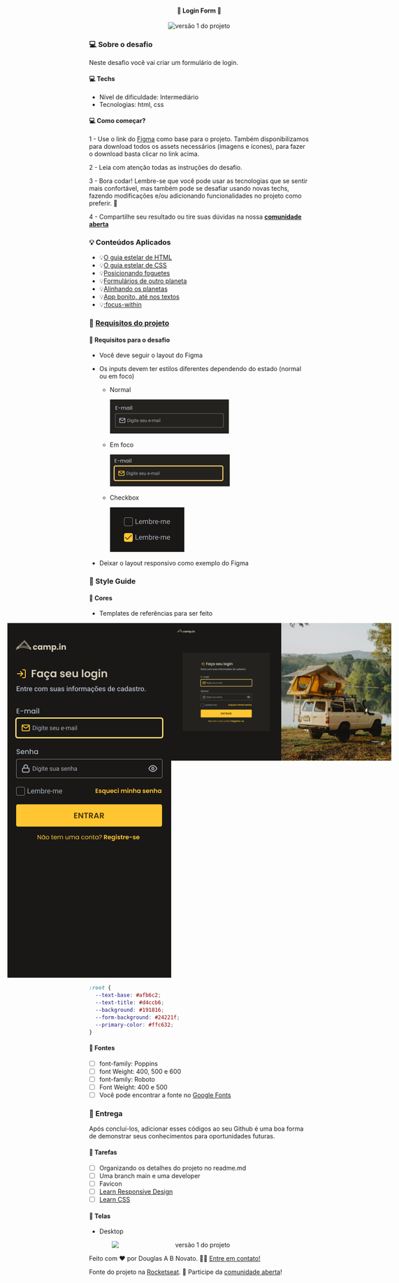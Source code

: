 <h4 align="center"> 
	🚧 Login Form 🚀
</h4>

<p align="center" style="display: flex; align-items: flex-start; justify-content: center;">
  <img alt="versão 1 do projeto" title="#rocketnews" src="./.github/tela-1.jpg">
</p>  

### 💻 Sobre o desafio

Neste desafio você vai criar um formulário de login.

#### 💻 Techs

- Nível de dificuldade: Intermediário
- Tecnologias: html, css

#### 💻 Como começar?

1 - Use o link do [Figma](https://www.figma.com/file/pxHVsTJwZVFZ9UEqJC0GJR/DD-Login-Form-CSS-Copy?fuid=850142401757702475) como base para o projeto. Também disponibilizamos para download todos os assets necessários (imagens e ícones), para fazer o download basta clicar no link acima.  

2 - Leia com atenção todas as instruções do desafio.

3 - Bora codar! Lembre-se que você pode usar as tecnologias que se sentir mais confortável, mas também pode se desafiar usando novas techs, fazendo modificações e/ou adicionando funcionalidades no projeto como preferir. 🚀

4 - Compartilhe seu resultado ou tire suas dúvidas na nossa [**comunidade aberta**](https://discord.gg/bacwY2gDCF)

### 💡 Conteúdos Aplicados

- 💡[O guia estelar de HTML](https://app.rocketseat.com.br/node/o-guia-estelar-de-html)
- 💡[O guia estelar de CSS](https://app.rocketseat.com.br/node/o-guia-estelar-de-css)
- 💡[Posicionando foguetes](https://app.rocketseat.com.br/node/posicionando-foguetes)
- 💡[Formulários de outro planeta](https://app.rocketseat.com.br/node/formularios-de-outro-planeta)
- 💡[Alinhando os planetas](https://app.rocketseat.com.br/node/flexbox)
- 💡[App bonito, até nos textos](https://app.rocketseat.com.br/node/flexbox)
- 💡[:focus-within](https://developer.mozilla.org/pt-BR/docs/Web/CSS/:focus-within)

### 🚀 [Requisitos do projeto](https://efficient-sloth-d85.notion.site/Desafio-Login-Form-CSS-a10caea5a183494e97eb9ce4f33536b3)

#### 🚀 Requisitos para o desafio  

- Você deve seguir o layout do Figma
- Os inputs devem ter estilos diferentes dependendo do estado (normal ou em foco)
    - Normal
        
        ![Normal](./.github/normal.png)
        
    - Em foco
        
        ![Em foco](./.github/em-foco.png)
        
    - Checkbox
        
        ![Checkbox](./.github/checkbox.png)
        
- Deixar o layout responsivo como exemplo do Figma
 
### 🎨 Style Guide

#### 🎨 Cores

- Templates de referências para ser feito

<p align="center" style="display: flex; align-items: flex-start; justify-content: center;">
  <img alt="versão 1 do projeto" title="#rocketnews" src="./.github/mobile-dark-yellow.png" >
  <img alt="versão 1 do projeto" title="#rocketnews" src="./.github/web-dark-yellow.png" >
</p>  

````css
:root {
  --text-base: #afb6c2;
  --text-title: #d4ccb6;
  --background: #191816;
  --form-background: #24221f;
  --primary-color: #ffc632;
}
````

#### 🎨 Fontes

- [ ] font-family: Poppins 
- [ ] font Weight: 400, 500 e 600
- [ ] font-family: Roboto
- [ ] Font Weight: 400 e 500
- [ ] Você pode encontrar a fonte no [Google Fonts](https://fonts.google.com/)

### 📅 Entrega

Após concluí-los, adicionar esses códigos ao seu Github é uma boa forma de demonstrar seus conhecimentos para oportunidades futuras.

#### 📅 Tarefas

- [ ] Organizando os detalhes do projeto no readme.md
- [ ] Uma branch main e uma developer
- [ ] Favicon
- [ ] [Learn Responsive Design](https://web.dev/learn/design/)
- [ ] [Learn CSS](https://web.dev/learn/css/)

#### 📅 Telas

- Desktop

<p align="center" style="display: flex; align-items: flex-start; justify-content: center;">
  <img alt="versão 1 do projeto" title="#rocketnews" src="./.github/tela-1.jpg" width="400px">
</p>  

Feito com ❤️ por Douglas A B Novato. 👋🏽 [Entre em contato!](https://www.linkedin.com/in/douglasabnovato/)
 
Fonte do projeto na [Rocketseat](https://www.rocketseat.com.br/). 👋 Participe da [comunidade aberta](https://discord.gg/bacwY2gDCF)!